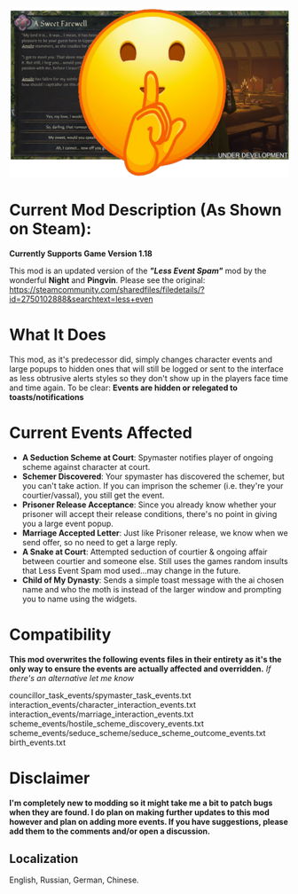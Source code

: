 ![Mod Thumbnail](thumbnail.png)

# Current Mod Description (As Shown on Steam):
**Currently Supports Game Version 1.18**

This mod is an updated version of the ***"Less Event Spam"*** mod by the wonderful **Night** and **Pingvin**. Please see the original: https://steamcommunity.com/sharedfiles/filedetails/?id=2750102888&searchtext=less+even

# What It Does
This mod, as it's predecessor did, simply changes character events and large popups to hidden ones that will still be logged or sent to the interface as less obtrusive alerts styles so they don't show up in the players face time and time again. To be clear: **Events are hidden or relegated to toasts/notifications**

# Current Events Affected
* **A Seduction Scheme at Court**: Spymaster notifies player of ongoing scheme against character at court. 
* **Schemer Discovered**: Your spymaster has discovered the schemer, but you can't take action. If you can imprison the schemer (i.e. they're your courtier/vassal), you still get the event.
* **Prisoner Release Acceptance**: Since you already know whether your prisoner will accept their release conditions, there's no point in giving you a large event popup.
* **Marriage Accepted Letter**: Just like Prisoner release, we know when we send offer, so no need to get a large reply.
* **A Snake at Court**: Attempted seduction of courtier & ongoing affair between courtier and someone else. Still uses the games random insults that Less Event Spam mod used...may change in the future.
* **Child of My Dynasty**: Sends a simple toast message with the ai chosen name and who the moth is instead of the larger window and prompting you to name using the widgets.

# Compatibility
**This mod overwrites the following events files in their entirety as it's the only way to ensure the events are actually affected and overridden.** *If there's an alternative let me know*

councillor_task_events/spymaster_task_events.txt
interaction_events/character_interaction_events.txt
interaction_events/marriage_interaction_events.txt
scheme_events/hostile_scheme_discovery_events.txt
scheme_events/seduce_scheme/seduce_scheme_outcome_events.txt
birth_events.txt

# Disclaimer
**I'm completely new to modding so it might take me a bit to patch bugs when they are found.
I do plan on making further updates to this mod however and plan on adding more events. If you have suggestions, please add them to the comments and/or open a discussion.**

## Localization
English, Russian, German, Chinese.